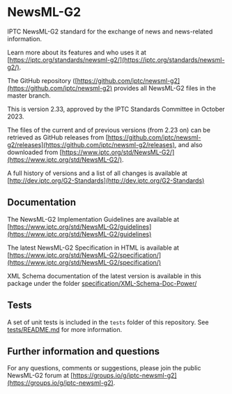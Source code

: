 # NewsML-G2

IPTC NewsML-G2 standard for the exchange of news and news-related information.

Learn more about its features and who uses it at
[https://iptc.org/standards/newsml-g2/](https://iptc.org/standards/newsml-g2/).

The GitHub repository
([https://github.com/iptc/newsml-g2](https://github.com/iptc/newsml-g2)
provides all NewsML-G2 files in the master branch.

This is version 2.33, approved by the IPTC Standards Committee in October 2023.

The files of the current and of previous versions (from 2.23 on) can be retrieved
as GitHub releases from
[https://github.com/iptc/newsml-g2/releases](https://github.com/iptc/newsml-g2/releases),
and also downloaded from
[https://www.iptc.org/std/NewsML-G2/](https://www.iptc.org/std/NewsML-G2/).

A full history of versions and a list of all changes is available at
[http://dev.iptc.org/G2-Standards](http://dev.iptc.org/G2-Standards)

## Documentation

The NewsML-G2 Implementation Guidelines are available at
[https://www.iptc.org/std/NewsML-G2/guidelines](https://www.iptc.org/std/NewsML-G2/guidelines)

The latest NewsML-G2 Specification in HTML is available at
[https://www.iptc.org/std/NewsML-G2/specification/](https://www.iptc.org/std/NewsML-G2/specification/)

XML Schema documentation of the latest version is available in this package
under the folder 
[specification/XML-Schema-Doc-Power/](specification/XML-Schema-Doc-Power/)

## Tests

A set of unit tests is included in the `tests` folder of this repository.
See [tests/README.md](tests/README.md) for more information.

## Further information and questions

For any questions, comments or suggestions, please join the public NewsML-G2
forum at
[https://groups.io/g/iptc-newsml-g2](https://groups.io/g/iptc-newsml-g2).
